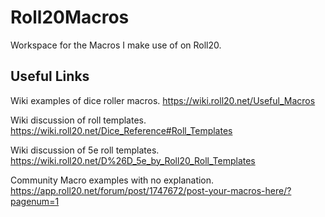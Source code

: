 # Roll20Macros
Workspace for the Macros I make use of on Roll20. 

## Useful Links
Wiki examples of dice roller macros. 
 https://wiki.roll20.net/Useful_Macros
 
Wiki discussion of roll templates. 
 https://wiki.roll20.net/Dice_Reference#Roll_Templates
 
Wiki discussion of 5e roll templates. 
 https://wiki.roll20.net/D%26D_5e_by_Roll20_Roll_Templates
 
Community Macro examples with no explanation. 
 https://app.roll20.net/forum/post/1747672/post-your-macros-here/?pagenum=1
